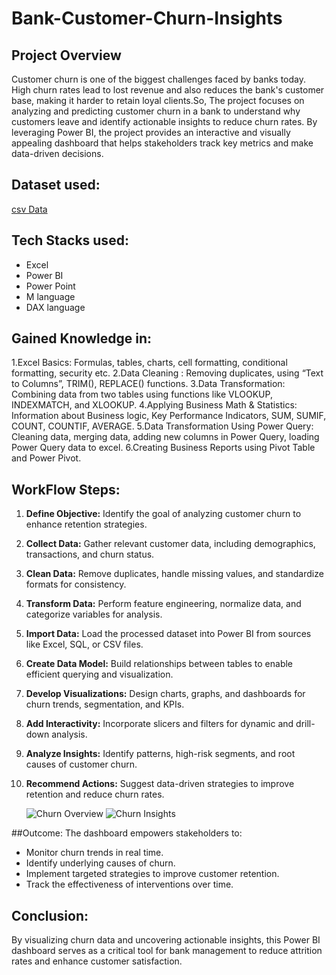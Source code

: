 # Bank-Customer-Churn-Insights
## Project Overview
Customer churn is one of the biggest challenges faced by banks today. High churn rates lead to lost revenue and also reduces the bank's customer base, making it harder to retain loyal clients.So, The project focuses on analyzing and predicting customer churn in a bank to understand why customers leave and identify actionable insights to reduce churn rates. By leveraging Power BI, the project provides an interactive and visually appealing dashboard that helps stakeholders track key metrics and make data-driven decisions.

## Dataset used:
<a href="https://github.com/deepika091004/Bank-Customer-Churn-Analysis/blob/main/Bank%20Customer%20Churn%20Prediction.csv"> csv Data </a>

## Tech Stacks used:
- Excel
- Power BI
- Power Point
- M language
- DAX language

## Gained Knowledge in:
1.Excel Basics: Formulas, tables, charts, cell formatting, conditional formatting, security etc.
2.Data Cleaning : Removing duplicates, using “Text to Columns”, TRIM(), REPLACE() functions.
3.Data Transformation: Combining data from two tables using functions like VLOOKUP, INDEXMATCH, and XLOOKUP.
4.Applying Business Math & Statistics: Information about Business logic, Key Performance Indicators, SUM, SUMIF, COUNT, COUNTIF, AVERAGE.
5.Data Transformation Using Power Query: Cleaning data, merging data, adding new columns in Power Query, loading Power Query data to excel.
6.Creating Business Reports using Pivot Table and Power Pivot.

## WorkFlow Steps:
1. **Define Objective:** Identify the goal of analyzing customer churn to enhance retention strategies.  
2. **Collect Data:** Gather relevant customer data, including demographics, transactions, and churn status.  
3. **Clean Data:** Remove duplicates, handle missing values, and standardize formats for consistency.  
4. **Transform Data:** Perform feature engineering, normalize data, and categorize variables for analysis.  
5. **Import Data:** Load the processed dataset into Power BI from sources like Excel, SQL, or CSV files.  
6. **Create Data Model:** Build relationships between tables to enable efficient querying and visualization.  
7. **Develop Visualizations:** Design charts, graphs, and dashboards for churn trends, segmentation, and KPIs.  
8. **Add Interactivity:** Incorporate slicers and filters for dynamic and drill-down analysis.  
9. **Analyze Insights:** Identify patterns, high-risk segments, and root causes of customer churn.  
10. **Recommend Actions:** Suggest data-driven strategies to improve retention and reduce churn rates.

    ![Churn Overview](https://github.com/user-attachments/assets/15f7d1d8-34f9-46a5-9c5d-e933eed305d6)
    ![Churn Insights](https://github.com/user-attachments/assets/93640a74-2bb6-4cce-87fc-13737aec3e51)




##Outcome:
The dashboard empowers stakeholders to:

- Monitor churn trends in real time.
- Identify underlying causes of churn.
- Implement targeted strategies to improve customer retention.
- Track the effectiveness of interventions over time.

## Conclusion:
By visualizing churn data and uncovering actionable insights, this Power BI dashboard serves as a critical tool for bank management to reduce attrition rates and enhance customer satisfaction.












